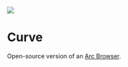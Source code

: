 ![](https://github.com/breitburg/curve/assets/25728414/eb0e924a-39da-42d1-9faf-e3b49d8b5e24)

# Curve

Open-source version of an [Arc Browser](https://arc.net/).